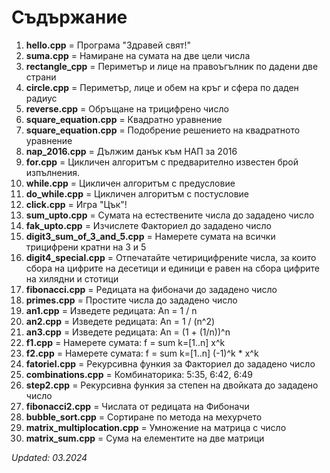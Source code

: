 # Съдържание
01. **hello.cpp** = Програма "Здравей свят!"
02. **suma.cpp** = Намиране на сумата на две цели числа
03. **rectangle_cpp** = Периметър и лице на правоъгълник по дадени две страни
04. **circle.cpp** = Пeриметър, лице и обем на кръг и сфера по даден радиус
05. **reverse.cpp** = Обръщане на трицифрено число
06. **square_equation.cpp** = Квадратно уравнение
07. **square_equation.cpp** = Подобрение решението на квадратното уравнение
08. **nap_2016.cpp** = Дължим данък към НАП за 2016
09. **for.cpp** = Цикличен алгоритъм с предварително известен брой изпълнения. 
10. **while.cpp** = Цикличен алгоритъм с предусловие 
11. **do_while.cpp** = Цикличен алгоритъм с постусловие 
12. **click.cpp** = Игра "Цък"!
13. **sum_upto.cpp** = Сумата на естествените числа до зададено число
14. **fak_upto.cpp** = Изчислете Факториел до зададено число
15. **digit3_sum_of_3_and_5.cpp** = Намерете сумата на всички трицифрени кратни на 3 и 5
16. **digit4_special.cpp** = Отпечатайте четирицифрениte числа, за които сбора на цифрите на десетици и единици е равен на сбора цифрите на хилядни и стотици
17. **fibonacci.cpp** = Редицата на фибоначи до зададено число
18. **primes.cpp** = Простите числа до зададено число
19. **an1.cpp** = Изведете редицата: Аn = 1 / n
20. **an2.cpp** = Изведете редицата: An = 1 / (n^2)
21. **an3.cpp** = Изведете редицата: An = (1 + (1/n))^n
22. **f1.cpp** = Намерете сумата: f = sum k=[1..n] x^k
23. **f2.cpp** = Намерете сумата: f = sum k=[1..n] (-1)^k * x^k
24. **fatoriel.cpp** = Рекурсивна функия за Факториел до зададено число
25. **combinations.cpp** = Комбинаторика: 5:35, 6:42, 6:49
26. **step2.cpp** = Рекурсивна функия за степен на двойката до зададено число
27. **fibonacci2.cpp** = Числата от редицата на Фибоначи
28. **bubble_sort.cpp** = Сортиране по метода на мехурчето
29. **matrix_multiplocation.cpp** = Умножение на матрица с число
30. **matrix_sum.cpp** = Сума на елементите на две матрици

_Updated: 03.2024_
